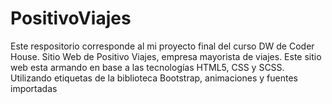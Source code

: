 # PositivoViajes
Este respositorio corresponde al mi proyecto final del curso DW de Coder House.
Sitio Web de Positivo Viajes, empresa mayorista de viajes.
Este sitio web esta armando en base a las tecnologías HTML5, CSS y SCSS. Utilizando etiquetas de la biblioteca Bootstrap, animaciones y fuentes importadas
